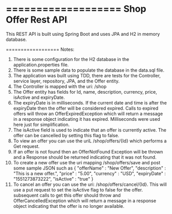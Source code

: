 ===================
Shop Offer Rest API
===================

This REST API is built using Spring Boot and uses JPA and H2 in memory database.

==================
Notes:
1. There is some configuration for the H2 database in the application.properties file.
2. There is some sample data to populate the database in the data.sql file.
3. The application was built using TDD, there are tests for the Controller, 
	service layer, repository, JPA, and the Offer entity.
4. The Controller is mapped with the uri: /shop
5. The Offer entity has fields for Id, name, description, currency, price, isActive and expiryDate.
6. The expiryDate is in milliseconds. If the current date and time is after the expiryDate then the offer will be considered expired.
	Calls to expired offers will throw an OfferExpiredException which will return a message in a response object indicating it has expired.
	Milliseconds were used here just for simplification.
7. The isActive field is used to indicate that an offer is currently active. The offer can be cancelled by setting this flag to false.
8. To view an offer you can use the uriL /shop/offers/{Id} which performs a Get request. 
9. If an offer is not found then an OfferNotFound Exception will be thrown and a Response should be returned indicating that it was not found.
10. To create a new offer use the uri mapping /shop/offers/save and post some sample JSON such as
	{
		"offerName" : "New Offer",
		"description" : "This is a new offer.",
		"price" : "5.00",
		"currency" : "USD",
		"expiryDate" : "1551273873222",
		"isActive" : "true"
		}
11. To cancel an offer you can use the uri: /shop/offers/cancel/{Id}. This will use a put request to set the isActive flag to false for the offer. 
	subsequent calls to get this offer should throw and OfferCancelledException which will return a message in a response object indicating that
	the offer is no longer available.